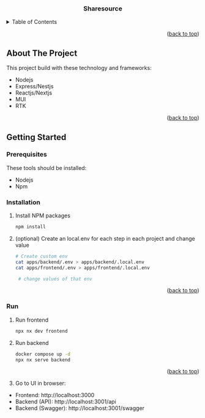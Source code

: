 <a id="readme-top"></a>

<!-- PROJECT LOGO -->
<div align="center">
  <h3 align="center">Sharesource</h3>
</div>

<!-- TABLE OF CONTENTS -->
<details>
  <summary>Table of Contents</summary>
  <ol>
    <li>
      <a href="#about-the-project">About The Project</a>
    </li>
    <li>
      <a href="#getting-started">Getting Started</a>
      <ul>
        <li><a href="#prerequisites">Prerequisites</a></li>
        <li><a href="#installation">Installation</a></li>
        <li><a href="#run">Run</a></li>
      </ul>
    </li>
  </ol>
</details>

<!-- ABOUT THE PROJECT -->

<p align="right">(<a href="#readme-top">back to top</a>)</p>

## About The Project

This project build with these technology and frameworks:

- Nodejs
- Express/Nestjs
- Reactjs/Nextjs
- MUI
- RTK

<p align="right">(<a href="#readme-top">back to top</a>)</p>

## Getting Started

### Prerequisites

These tools should be installed:

- Nodejs
- Npm

### Installation

1. Install NPM packages
   ```sh
   npm install
   ```
2. (optional) Create an local.env for each step in each project and change value

   ```sh
   # Create custom env
   cat apps/backend/.env > apps/backend/.local.env
   cat apps/frontend/.env > apps/frontend/.local.env

    # change values of that env
   ```

<p align="right">(<a href="#readme-top">back to top</a>)</p>

### Run

1. Run frontend
   ```sh
   npx nx dev frontend
   ```
2. Run backend
   ```sh
   docker compose up -d
   npx nx serve backend
   ```
   <p align="right">(<a href="#readme-top">back to top</a>)</p>
3. Go to UI in browser:

- Frontend: http://localhost:3000
- Backend (API): http://localhost:3001/api
- Backend (Swagger): http://localhost:3001/swagger

